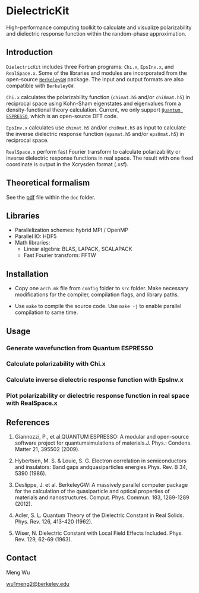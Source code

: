 # DielectricKit

High-performance computing toolkit to calculate and visualize polarizability and
dielectric response function within the random-phase approximation.

## Introduction

`DielectricKit` includes three Fortran programs: `Chi.x`, `EpsInv.x`, and `RealSpace.x`. Some of the libraries and modules are
incorporated from the open-source [`BerkeleyGW`](https://berkeleygw.org) package. The input and output formats are also compatible
with `BerkeleyGW`.

`Chi.x` calculates the polarizability function (`chimat.h5` and/or `chi0mat.h5`) in reciprocal space using Kohn-Sham eigenstates and eigenvalues from a density-functional
theory calculation. Current, we only support [`Quantum ESPRESSO`](https://www.quantum-espresso.org), which is an open-source DFT code.

`EpsInv.x` calculates use `chimat.h5` and/or `chi0mat.h5` as input to calculate the inverse dielectric response function (`epsmat.h5` and/or `eps0mat.h5`) in reciprocal space.

`RealSpace.x` perform fast Fourier transform to calculate polarizability or inverse dielectric response functions in real space. The result with one fixed coordinate is output in the Xcrysden format (.xsf).

## Theoretical formalism

See the [pdf](/doc/formalism.pdf) file within the `doc` folder.

## Libraries

* Parallelization schemes: hybrid MPI / OpenMP
* Parallel IO: HDF5
* Math libraries:
  * Linear algebra: BLAS, LAPACK, SCALAPACK
  * Fast Fourier transform: FFTW

## Installation

* Copy one `arch.mk` file from `config` folder to `src` folder. Make necessary modifications for the compiler, compilation flags, and library paths.

* Use `make` to compile the source code.  Use `make -j` to enable parallel compilation to same time.

## Usage

### Generate wavefunction from Quantum ESPRESSO

### Calculate polarizability with Chi.x

### Calculate inverse dielectric response function with EpsInv.x

### Plot polarizability or dielectric response function in real space with RealSpace.x

## References

1. Giannozzi, P., et al.QUANTUM ESPRESSO: A modular and open-source software project for quantumsimulations of materials.J. Phys.: Condens. Matter 21, 395502 (2009).

2. Hybertsen, M. S. & Louie, S. G. Electron correlation in semiconductors and insulators: Band gaps andquasiparticles energies.Phys. Rev. B 34, 5390 (1986).

3. Deslippe, J. et al. BerkeleyGW: A massively parallel computer package for the calculation of the quasiparticle and optical properties of materials and nanostructures. Comput. Phys. Commun. 183, 1269-1289 (2012).

4. Adler, S. L. Quantum Theory of the Dielectric Constant in Real Solids. Phys. Rev. 126, 413-420 (1962).

5. Wiser, N. Dielectric Constant with Local Field Effects Included. Phys. Rev. 129, 62-69 (1963).

## Contact

Meng Wu

wu1meng2@berkeley.edu